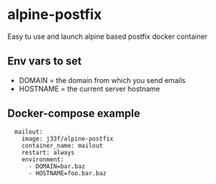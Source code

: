 # alpine-postfix

Easy tu use and launch alpine based postfix docker container

## Env vars to set
- DOMAIN = the domain from which you send emails
- HOSTNAME = the current server hostname

## Docker-compose example

```
  mailout:
    image: j33f/alpine-postfix
    container_name: mailout
    restart: always
    environment:
      - DOMAIN=bar.baz
      - HOSTNAME=foo.bar.baz
```
